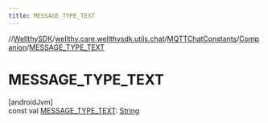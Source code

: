 ```yaml
---
title: MESSAGE_TYPE_TEXT
---
```

//[WellthySDK](../../../../index.html)/[wellthy.care.wellthysdk.utils.chat](../../index.html)/[MQTTChatConstants](../index.html)/[Companion](index.html)/[MESSAGE_TYPE_TEXT](-m-e-s-s-a-g-e_-t-y-p-e_-t-e-x-t.html)



# MESSAGE_TYPE_TEXT



[androidJvm]\
const val [MESSAGE_TYPE_TEXT](-m-e-s-s-a-g-e_-t-y-p-e_-t-e-x-t.html): [String](https://kotlinlang.org/api/latest/jvm/stdlib/kotlin/-string/index.html)




